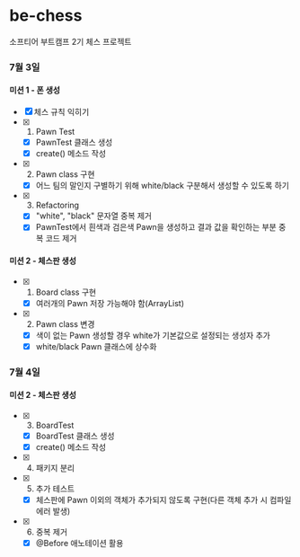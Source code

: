 # be-chess
소프티어 부트캠프 2기 체스 프로젝트


### 7월 3일
#### 미션 1 - 폰 생성
- [x] 체스 규칙 익히기
- [x] 1. Pawn Test
    - [x] PawnTest 클래스 생성
    - [x] create() 메소드 작성
- [x] 2. Pawn class 구현
    - [x] 어느 팀의 말인지 구별하기 위해 white/black 구분해서 생성할 수 있도록 하기
- [x] 3. Refactoring
    - [x] "white", "black" 문자열 중복 제거
    - [x] PawnTest에서 흰색과 검은색 Pawn을 생성하고 결과 값을 확인하는 부분 중복 코드 제거

#### 미션 2 - 체스판 생성
- [x] 1. Board class 구현
  - [x] 여러개의 Pawn 저장 가능해야 함(ArrayList)
- [x] 2. Pawn class 변경
  - [x] 색이 없는 Pawn 생성할 경우 white가 기본값으로 설정되는 생성자 추가
  - [x] white/black Pawn 클래스에 상수화

### 7월 4일
#### 미션 2 - 체스판 생성
- [x] 3. BoardTest
  - [x] BoardTest 클래스 생성
  - [x] create() 메소드 작성
- [x] 4. 패키지 분리
- [x] 5. 추가 테스트
  - [x] 체스판에 Pawn 이외의 객체가 추가되지 않도록 구현(다른 객체 추가 시 컴파일 에러 발생)
- [x] 6. 중복 제거
  - [x] @Before 애노테이션 활용